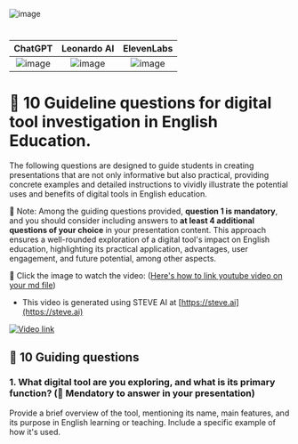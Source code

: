 ![image](https://github.com/ShieldEdu/G4/assets/162398654/7d600e34-1be8-48bc-a553-d894f80e44b5)



#

|ChatGPT|Leonardo AI|ElevenLabs|
|:--:|:--:|:--:|
|![image](https://github.com/ShieldEdu/G4/assets/162398654/5c69852a-b528-466c-a0ca-983d8aba2f9d)|![image](https://github.com/ShieldEdu/G4/assets/162398654/2e4859fb-72c8-4ff8-9276-cdc67385f100)|![image](https://github.com/ShieldEdu/G4/assets/162398654/eec5f177-e77b-492e-ab68-7a2bcaa49cb3)|

                      
# :cherry_blossom: 10 Guideline questions for digital tool investigation in English Education.

The following questions are designed to guide students in creating presentations that are not only informative but also practical, providing concrete examples and detailed instructions to vividly illustrate the potential uses and benefits of digital tools in English education.

💙 Note: Among the guiding questions provided, **question 1 is mandatory**, and you should consider including answers to **at least 4 additional questions of your choice** in your presentation content. This approach ensures a well-rounded exploration of a digital tool's impact on English education, highlighting its practical application, advantages, user engagement, and future potential, among other aspects.

📌 Click the image to watch the video: ([Here's how to link youtube video on your md file](https://ardalis.com/how-to-embed-youtube-video-in-github-readme-markdown/))
+ This video is generated using STEVE AI at [https://steve.ai](https://steve.ai)

[![Video link](https://img.youtube.com/vi/cQVTU4krsrQ/0.jpg)](https://www.youtube.com/watch?v=cQVTU4krsrQ)

## 📗 10 Guiding questions

### 1. What digital tool are you exploring, and what is its primary function? (📌 Mendatory to answer in your presentation)

Provide a brief overview of the tool, mentioning its name, main features, and its purpose in English learning or teaching. Include a specific example of how it's used.

